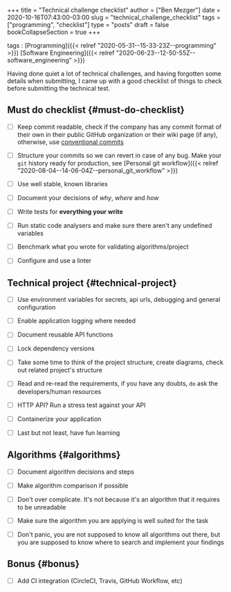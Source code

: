 +++
title = "Technical challenge checklist"
author = ["Ben Mezger"]
date = 2020-10-16T07:43:00-03:00
slug = "technical_challenge_checklist"
tags = ["programming", "checklist"]
type = "posts"
draft = false
bookCollapseSection = true
+++

tags
: [Programming]({{< relref "2020-05-31--15-33-23Z--programming" >}}) [Software Engineering]({{< relref "2020-06-23--12-50-55Z--software_engineering" >}})

Having done quiet a lot of technical challenges, and having forgotten some
details when submitting, I came up with a good checklist of things to check
before submitting the technical test.


## Must do checklist {#must-do-checklist}

-   [ ] Keep commit readable, check if the company has any commit format of their
    own in their public GitHub organization or their wiki page (if any),
    otherwise, use [conventional commits](https://www.conventionalcommits.org/en/v1.0.0/)
-   [ ] Structure your commits so we can revert in case of any bug. Make your
    `git` history ready for production, see [Personal git workflow]({{< relref "2020-08-04--14-06-04Z--personal_git_workflow" >}})
-   [ ] Use well stable, known libraries
-   [ ] Document your decisions of _why_, _where_ and _how_
-   [ ] Write tests for **everything your write**
-   [ ] Run static code analysers and make sure there aren't any undefined
    variables
-   [ ] Benchmark what you wrote for validating algorithms/project
-   [ ] Configure and use a linter


## Technical project {#technical-project}

-   [ ] Use environment variables for secrets, api urls, debugging and general
    configuration
-   [ ] Enable application logging where needed
-   [ ] Document reusable API functions
-   [ ] Lock dependency versions
-   [ ] Take some time to think of the project structure, create diagrams, check
    out related project's structure
-   [ ] Read and re-read the requirements, if you have any doubts, `do` ask the
    developers/human resources
-   [ ] HTTP API? Run a stress test against your API
-   [ ] Containerize your application
-   [ ] Last but not least, have fun learning


## Algorithms {#algorithms}

-   [ ] Document algorithm decisions and steps
-   [ ] Make algorithm comparison if possible
-   [ ] Don't over complicate. It's not because it's an algorithm that it requires
    to be unreadable
-   [ ] Make sure the algorithm you are applying is well suited for the task
-   [ ] Don't panic, you are not supposed to know all algorithms out there, but
    you are supposed to know where to search and implement your findings


## Bonus {#bonus}

-   [ ] Add CI integration (CircleCI, Travis, GitHub Workflow, etc)